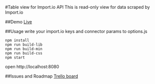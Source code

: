 #Table view for Import.io API
This is read-only view for data scraped by Import.io

##Demo
[Live](http://dmitra.com/vis/table-view)

##Usage
write your import.io keys and connector params to options.js
```
npm install
npm run build-lib
npm run build-min
npm run build-css
npm start
```
open http://localhost:8080

##Issues and Roadmap
[Trello board](https://trello.com/b/AlL2XW3c/table-view)
